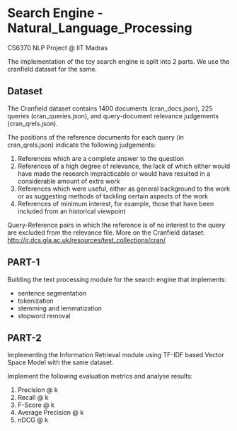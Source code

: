 # Search Engine  - Natural_Language_Processing
CS6370 NLP Project @ IIT Madras 

The implementation of the toy search engine is split into 2 parts. We use the cranfield dataset for the same.

## Dataset
The Cranfield dataset contains 1400 documents (cran_docs.json), 225 queries (cran_queries.json), and query-document relevance judgements (cran_qrels.json). 

The positions of the reference documents for each query (in cran_qrels.json) indicate the following judgements: 
1. References which are a complete answer to the question 
2. References of a high degree of relevance, the lack of which either would have made the research impracticable or would have resulted in a considerable amount of extra work 
3. References which were useful, either as general background to the work or as suggesting methods of tackling certain aspects of the work 
4. References of minimum interest, for example, those that have been included from an historical viewpoint 

Query-Reference pairs in which the reference is of no interest to the query are excluded from the relevance file. More on the Cranfield dataset: http://ir.dcs.gla.ac.uk/resources/test_collections/cran/

## PART-1
Building the text processing module for the search engine that implements: 
- sentence segmentation 
- tokenization 
- stemming and lemmatization 
- stopword removal

## PART-2
Implementing the Information Retrieval module using TF-IDF based Vector Space Model with the same dataset.

Implement the following evaluation metrics and analyse results: 
1. Precision @ k 
2. Recall @ k 
3. F-Score @ k 
4. Average Precision @ k 
5. nDCG @ k






